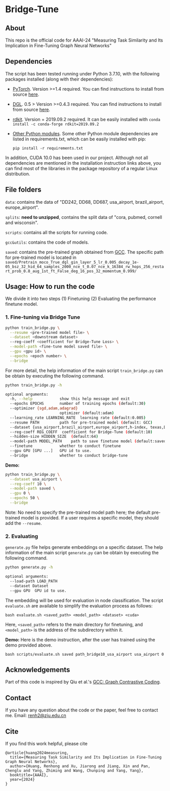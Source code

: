 # Bridge-Tune



## About

This repo is the official code for AAAI-24 "Measuring Task Similarity and Its Implication in Fine-Tuning Graph Neural Networks"

## Dependencies
The script has been tested running under Python 3.7.10, with the following packages installed (along with their dependencies):

- [PyTorch](https://pytorch.org/). Version >=1.4 required. You can find instructions to install from source [here](https://pytorch.org/get-started/previous-versions/).
- [DGL](https://www.dgl.ai/). 0.5 > Version >=0.4.3 required. You can find instructions to install from source [here](https://www.dgl.ai/pages/start.html).
- [rdkit](https://anaconda.org/conda-forge/rdkit). Version = 2019.09.2 required. It can be easily installed with 
			```conda install -c conda-forge rdkit=2019.09.2```
- [Other Python modules](https://pypi.python.org). Some other Python module dependencies are listed in requirements.txt, which can be easily installed with pip:

	`pip install -r requirements.txt`

In addition, CUDA 10.0 has been used in our project. Although not all dependencies are mentioned in the installation instruction links above, you can find most of the libraries in the package repository of a regular Linux distribution.


## File folders

`data`: contains the data of "DD242, DD68, DD687, usa_airport, brazil_airport, europe_airport".

`splits`: **need to unzipped**, contains the split data of "cora, pubmed, cornell and wisconsin".

`scripts`: contains all the scripts for running code.

`gcc&utils`: contains the code of models.

`saved`: contains the pre-trained graph obtained from [GCC](https://github.com/THUDM/GCC). The specific path for pre-trained model is located in `saved/Pretrain_moco_True_dgl_gin_layer_5_lr_0.005_decay_1e-05_bsz_32_hid_64_samples_2000_nce_t_0.07_nce_k_16384_rw_hops_256_restart_prob_0.8_aug_1st_ft_False_deg_16_pos_32_momentum_0.999/`

## Usage: How to run the code
We divide it into two steps (1) Finetuning (2) Evaluating the performance finetune model.

### 1. Fine-tuning via Bridge Tune

```bash
python train_bridge.py \
  --resume <pre-trained model file> \
  --dataset <downstream dataset>
  --reg-coeff <coefficient for Bridge-Tune Loss> \
  --model-path <fine-tune model saved file> \
  --gpu <gpu id> \
  --epochs <epoch number> \
  --bridge
```

For more detail, the help information of the main script `train_bridge.py` can be obtain by executing the following command.

```bash
python train_bridge.py -h

optional arguments:
  -h, --help            show this help message and exit
  --epochs EPOCHS       number of training epochs (default:30)
  --optimizer {sgd,adam,adagrad}
                        optimizer (default:adam)
  --learning_rate LEARNING_RATE  learning rate (default:0.005)
  --resume PATH         path for pre-trained model (default: GCC)
  --dataset {usa_airport,brazil_airport,europe_airport,h-index, texas,DD242,cornell,wisconsin,citeseer}
  --reg-coeff REG_COEFF  coefficient for Bridge-Tune (default:10)
  --hidden-size HIDDEN_SIZE  (default:64)
  --model-path MODEL_PATH    path to save finetune model (default:saved)
  --finetune            whether to conduct finetune
  --gpu GPU [GPU ...]   GPU id to use.
  --bridge              whether to conduct bridge-tune
```

**Demo:**	

```bash
python train_bridge.py \
  --dataset usa_airport \
  --reg-coeff 10 \
  --model-path saved \
  --gpu 0 \
  --epochs 50 \
  --bridge
```

Note: No need to specify the pre-trained model path here; the default pre-trained model is provided. If a user requires a specific model, they should add the `--resume`.

### 2. Evaluating

`generate.py` file helps generate embeddings on a specific dataset. The help information of the main script `generate.py` can be obtain by executing the following command.

```bash
python generate.py -h

optional arguments:
  --load-path LOAD_PATH
  --dataset Dataset
  --gpu GPU  GPU id to use.
```
The embedding will be used for evaluation in node classification. The script `evaluate.sh` are available to simplify the evaluation process as follows: 

```
bash evaluate.sh <saved_path> <model_path> <dataset> <cuda>
```
Here, `<saved_path>` refers to the main directory for finetuning, and `<model_path>` is the address of the subdirectory within it.

**Demo:**
Here is the demo instruction, after the user has trained using the demo provided above.
```
bash scripts/evaluate.sh saved path_bridge10_usa_airport usa_airport 0
```


## Acknowledgements
Part of this code is inspired by Qiu et al.'s [GCC: Graph Contrastive Coding](https://github.com/THUDM/GCC).


## Contact
If you have any question about the code or the paper, feel free to contact me.
Email: renh2@zju.edu.cn

## Cite
If you find this work helpful, please cite

```
@article{huang2024measuring,
  title={Measuring Task Similarity and Its Implication in Fine-Tuning Graph Neural Networks},
  author={Huang, Renhong and Xu, Jiarong and Jiang, Xin and Pan, Chenglu and Yang, Zhiming and Wang, Chunping and Yang, Yang},
  booktitle={AAAI},
  year={2024}
}

```